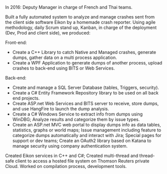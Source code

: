 In 2016: Deputy Manager in charge of French and Thai teams.

Built a fully automated system to analyze and manage crashes sent from the client side software Eikon by a homemade crash reporter.
Using agile methodology, daily Scrum stand up, Kanban, in charge of the deployment (Dev, Prod and client side), we produced:

Front-end:
* Create a C++ Library to catch Native and Managed crashes, generate dumps, gather data on a multi process application.
* Create a WPF Application to generate dumps of another process, upload crashes to back-end using BITS or Web Services.

Back-end:
* Create and manage a SQL Server Database (tables, Triggers, security).
* Create a C# Entity Framework Repository library to be used on all back end projects.
* Create ASP.net Web Services and BITS server to receive, store dumps, and use HangFire to launch the dump analysis.
* Create a C# Windows Service to extract info from dumps using WinDBG; Analyze results and categorize them by issue types.
* Create an ASP.net MVC web portal to display dumps info as data tables, statistics, graphs or world maps; Issue management including feature to categorize dumps automatically and interact with Jira; Special pages for support or dev teams; Create an OAuth2 library based on Katana to manage security using company authentication system.

Created Eikon services in C++ and C#; Created multi-thread and thread-safe client to access a hosted file system on Thomson Reuters private Cloud. Worked on compilation process, development tools.
